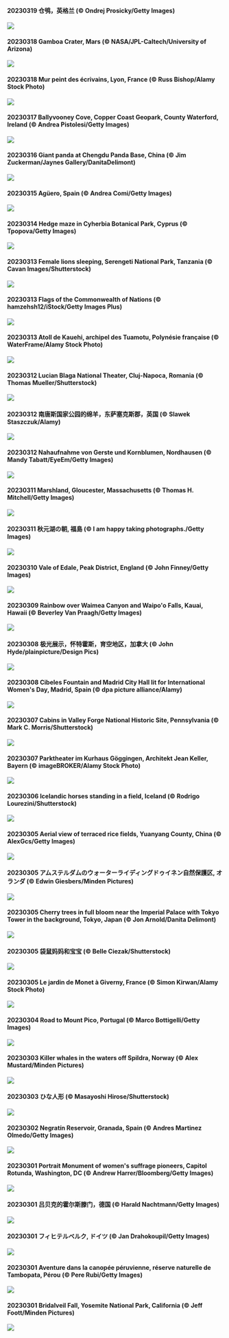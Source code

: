 #### 20230319 仓鸮，英格兰 (© Ondrej Prosicky/Getty Images)

![](20230319_BarnOwlWinter_1920x1080.jpg)

#### 20230318 Gamboa Crater, Mars (© NASA/JPL-Caltech/University of Arizona)

![](20230318_MarsTars_1920x1080.jpg)

#### 20230318 Mur peint des écrivains, Lyon, France (© Russ Bishop/Alamy Stock Photo)

![](20230318_Francophonie_1920x1080.jpg)

#### 20230317 Ballyvooney Cove, Copper Coast Geopark, County Waterford, Ireland (© Andrea Pistolesi/Getty Images)

![](20230317_BallyvooneyCove_1920x1080.jpg)

#### 20230316 Giant panda at Chengdu Panda Base, China (© Jim Zuckerman/Jaynes Gallery/DanitaDelimont)

![](20230316_ChengduPanda_1920x1080.jpg)

#### 20230315 Agüero, Spain (© Andrea Comi/Getty Images)

![](20230315_AgueroSpain_1920x1080.jpg)

#### 20230314 Hedge maze in Cyherbia Botanical Park, Cyprus (© Tpopova/Getty Images)

![](20230314_CyprusMaze_1920x1080.jpg)

#### 20230313 Female lions sleeping, Serengeti National Park, Tanzania (© Cavan Images/Shutterstock)

![](20230313_LionessesNap_1920x1080.jpg)

#### 20230313 Flags of the Commonwealth of Nations (© hamzehsh12/iStock/Getty Images Plus)

![](20230313_CommonwealthDay_1920x1080.jpg)

#### 20230313 Atoll de Kauehi, archipel des Tuamotu, Polynésie française (© WaterFrame/Alamy Stock Photo)

![](20230313_Atoll_1920x1080.jpg)

#### 20230312 Lucian Blaga National Theater, Cluj-Napoca, Romania (© Thomas Mueller/Shutterstock)

![](20230312_TheaterRomania_1920x1080.jpg)

#### 20230312 南唐斯国家公园的绵羊，东萨塞克斯郡，英国 (© Slawek Staszczuk/Alamy)

![](20230312_SouthDownsSheep_1920x1080.jpg)

#### 20230312 Nahaufnahme von Gerste und Kornblumen, Nordhausen (© Mandy Tabatt/EyeEm/Getty Images)

![](20230312_Kornblume_1920x1080.jpg)

#### 20230311 Marshland, Gloucester, Massachusetts (© Thomas H. Mitchell/Getty Images)

![](20230311_LongWharf_1920x1080.jpg)

#### 20230311 秋元湖の朝, 福島 (© I am happy taking photographs./Getty Images)

![](20230311_Fukushima_1920x1080.jpg)

#### 20230310 Vale of Edale, Peak District, England (© John Finney/Getty Images)

![](20230310_EdaleValley_1920x1080.jpg)

#### 20230309 Rainbow over Waimea Canyon and Waipo'o Falls, Kauai, Hawaii (© Beverley Van Praagh/Getty Images)

![](20230309_WaimeaRainbow_1920x1080.jpg)

#### 20230308 极光展示，怀特霍斯，育空地区，加拿大 (© John Hyde/plainpicture/Design Pics)

![](20230308_WhitehorseAurora_1920x1080.jpg)

#### 20230308 Cibeles Fountain and Madrid City Hall lit for International Women's Day, Madrid, Spain (© dpa picture alliance/Alamy)

![](20230308_IntlWomensDayChange_1920x1080.jpg)

#### 20230307 Cabins in Valley Forge National Historic Site, Pennsylvania (© Mark C. Morris/Shutterstock)

![](20230307_ValleyForge_1920x1080.jpg)

#### 20230307 Parktheater im Kurhaus Göggingen, Architekt Jean Keller, Bayern (© imageBROKER/Alamy Stock Photo)

![](20230307_ParktheaterGoeggingen_1920x1080.jpg)

#### 20230306 Icelandic horses standing in a field, Iceland (© Rodrigo Lourezini/Shutterstock)

![](20230306_IcelandHorses_1920x1080.jpg)

#### 20230305 Aerial view of terraced rice fields, Yuanyang County, China (© AlexGcs/Getty Images)

![](20230305_YuanyangChina_1920x1080.jpg)

#### 20230305 アムステルダムのウォーターライディングドゥイネン自然保護区, オランダ (© Edwin Giesbers/Minden Pictures)

![](20230305_Waterleidingduinen_1920x1080.jpg)

#### 20230305 Cherry trees in full bloom near the Imperial Palace with Tokyo Tower in the background, Tokyo, Japan (© Jon Arnold/Danita Delimont)

![](20230305_TokyoMoat_1920x1080.jpg)

#### 20230305 袋鼠妈妈和宝宝 (© Belle Ciezak/Shutterstock)

![](20230305_HuggingKanga_1920x1080.jpg)

#### 20230305 Le jardin de Monet à Giverny, France (© Simon Kirwan/Alamy Stock Photo)

![](20230305_GranmotherDay_1920x1080.jpg)

#### 20230304 Road to Mount Pico, Portugal (© Marco Bottigelli/Getty Images)

![](20230304_PicoVolcano_1920x1080.jpg)

#### 20230303 Killer whales in the waters off Spildra, Norway (© Alex Mustard/Minden Pictures)

![](20230303_OrcaNorway_1920x1080.jpg)

#### 20230303 ひな人形 (© Masayoshi Hirose/Shutterstock)

![](20230303_DollsFestival_1920x1080.jpg)

#### 20230302 Negratín Reservoir, Granada, Spain (© Andres Martinez Olmedo/Getty Images)

![](20230302_NegratinSpain_1920x1080.jpg)

#### 20230301 Portrait Monument of women's suffrage pioneers, Capitol Rotunda, Washington, DC (© Andrew Harrer/Bloomberg/Getty Images)

![](20230301_SuffrageMonumentDC_1920x1080.jpg)

#### 20230301 吕贝克的霍尔斯滕门，德国 (© Harald Nachtmann/Getty Images)

![](20230301_LuebeckCityGate_1920x1080.jpg)

#### 20230301 フィヒテルベルク, ドイツ (© Jan Drahokoupil/Getty Images)

![](20230301_FriedensglockeFichtelberg_1920x1080.jpg)

#### 20230301 Aventure dans la canopée péruvienne, réserve naturelle de Tambopata, Pérou (© Pere Rubi/Getty Images)

![](20230301_CanopyPeru_1920x1080.jpg)

#### 20230301 Bridalveil Fall, Yosemite National Park, California (© Jeff Foott/Minden Pictures)

![](20230301_BridalVeilFalls_1920x1080.jpg)

